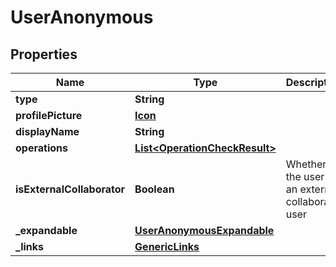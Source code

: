 # UserAnonymous

## Properties
Name | Type | Description | Notes
------------ | ------------- | ------------- | -------------
**type** | **String** |  | 
**profilePicture** | [**Icon**](Icon.md) |  | 
**displayName** | **String** |  | 
**operations** | [**List&lt;OperationCheckResult&gt;**](OperationCheckResult.md) |  |  [optional]
**isExternalCollaborator** | **Boolean** | Whether the user is an external collaborator user |  [optional]
**_expandable** | [**UserAnonymousExpandable**](UserAnonymousExpandable.md) |  |  [optional]
**_links** | [**GenericLinks**](GenericLinks.md) |  | 
